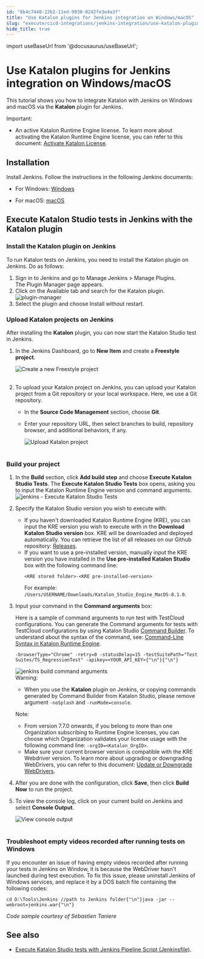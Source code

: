 ```yaml
---
id: "8b4c7440-22b2-11ed-9930-0242fe3e4a3f"
title: "Use Katalon plugins for Jenkins integration on Windows/macOS"
slug: "execute/cicd-integrations/jenkins-integration/use-katalon-plugins-for-jenkins-integration/use-katalon-plugins-for-jenkins-integration-on-windowsmacos"
hide_title: true
---
```

import useBaseUrl from '@docusaurus/useBaseUrl';


# <a id="id" class="anchor_top_offset"/><a id="ariaid-title1" class="anchor_top_offset"/>Use Katalon plugins for Jenkins integration on  Windows/macOS

<p xmlns="http://www.w3.org/1999/xhtml" className="p">This tutorial shows you how to integrate Katalon with Jenkins on   Windows and macOS via the <strong className="ph b">Katalon</strong> plugin for   Jenkins.</p> 
<div xmlns="http://www.w3.org/1999/xhtml" className="note important note_important"><span className="note__title">Important:</span> 
  <ul className="ul"><li className="li"><p className="p">An active Katalon Runtime Engine license. To
        learn more about activating the Katalon Runtime Engine license, you
        can refer to this document: <a className="xref" href="/administer/katalon-studio-enterprise-and-katalon-runtime-engine-license/activate-katalon-license#id_1">Activate
          Katalon License</a>.</p></li></ul>
</div>

## <a id="id_1" class="anchor_top_offset"/>Installation

<div xmlns="http://www.w3.org/1999/xhtml" className="p">Install Jenkins. Follow the instructions in the following
  Jenkins documents:<ul className="ul"><li className="li"><p className="p">For Windows: <a className="xref j-external-link" href="https://www.jenkins.io/doc/book/installing/windows/" target="_blank">Windows</a></p></li><li className="li"><p className="p">For macOS: <a className="xref j-external-link" href="https://www.jenkins.io/doc/book/installing/macos/" target="_blank">macOS</a></p></li></ul></div>
    

## <a id="id_2" class="anchor_top_offset"/>Execute Katalon Studio tests in Jenkins with the Katalon         plugin

    
      

### <a id="task-3099" class="anchor_top_offset"/>Install the Katalon plugin on Jenkins

<section xmlns="http://www.w3.org/1999/xhtml" className="section context">To run Katalon tests on Jenkins, you need to install the Katalon plugin on Jenkins. Do as follows:</section> 
<ol xmlns="http://www.w3.org/1999/xhtml" className="ol steps"><li className="li step stepexpand"><span className="ph cmd">Sign in to Jenkins and go to <span className="ph uicontrol">Manage Jenkins</span> &gt;   <span className="ph uicontrol">Manage Plugins</span>. </span><div className="itemgroup stepresult">The <span className="ph uicontrol">Plugin Manager</span> page appears.</div></li><li className="li step stepexpand"><span className="ph cmd">Click on the <span className="ph uicontrol">Available</span> tab and search for the Katalon plugin.</span><div className="itemgroup info"><img className="image" width={850} src={useBaseUrl("/c1d37300-6af7-11ed-a602-0242cfbc79b5.png")} alt="plugin-manager" /></div></li><li className="li step stepexpand"><span className="ph cmd">Select the plugin and choose  <span className="ph uicontrol">Install without restart</span>.</span></li></ol> 

### <a id="concept-2352" class="anchor_top_offset"/>Upload Katalon projects on Jenkins

<p xmlns="http://www.w3.org/1999/xhtml" className="p">After installing the <strong className="ph b">Katalon</strong> plugin, you can now start the Katalon Studio test in Jenkins.</p> 
<ol xmlns="http://www.w3.org/1999/xhtml" className="ol"><li className="li">     <p className="p">In the Jenkins Dashboard, go to <strong className="ph b">New Item</strong> and create a <strong className="ph b">Freestyle project</strong>.</p>     <p className="p"><img className="image" src={useBaseUrl("https://github.com/katalon-studio/docs-images/raw/master/katalon-studio/docs/jenkins-plugin-windows/KS-JENKINS-Create-a-freestyle-project.png")} alt="Create a new Freestyle project" /><br /><br /></p>   </li><li className="li">     <p className="p">To upload your Katalon project on Jenkins, you can upload your Katalon project from a Git repository or your local workspace. Here, we use a Git repository.</p>     <ul className="ul"><li className="li">In the <strong className="ph b">Source Code Management</strong> section, choose <strong className="ph b">Git</strong>.</li><li className="li">         <p className="p">Enter your repository URL, then select branches to build, repository browser, and additional behaviors, if any.</p>         <p className="p"> <img className="image" src={useBaseUrl("https://github.com/katalon-studio/docs-images/raw/master/katalon-studio/docs/jenkins-plugin-windows/Picture4.png")} alt="Upload Katalon project" /><br /><br />         </p>       </li></ul>   </li></ol> 

### <a id="concept-3999" class="anchor_top_offset"/>Build your project

<ol xmlns="http://www.w3.org/1999/xhtml" className="ol anchor_top_offset" id="concept-3999__ol-2106"><li className="li">     <p className="p">In the <strong className="ph b">Build</strong> section, click <strong className="ph b">Add build step</strong> and choose <strong className="ph b">Execute Katalon Studio Tests</strong>. The <strong className="ph b">Execute Katalon Studio Tests</strong> box opens, asking you to input the Katalon Runtime Engine version and command arguments.<img className="image" src={useBaseUrl("/c20865b0-6af7-11ed-a602-0242cfbc79b5.png")} alt="jenkins - Execute Katalon Studio Tests" /></p>   </li><li className="li">     <p className="p">Specify the Katalon Studio version you wish to execute with:</p>     <ul className="ul"><li className="li">If you haven't downloaded Katalon Runtime Engine (KRE), you can input the KRE version you wish to execute with in the <strong className="ph b">Download Katalon Studio version</strong> box. KRE will be downloaded and deployed automatically. You can retrieve the list of all releases on our Github repository: <a className="xref j-external-link" href="https://github.com/katalon-studio/katalon-studio/releases" target="_blank">Releases</a>. </li><li className="li">If you want to use a pre-installed version, manually input the KRE version you have installed in the <strong className="ph b">Use pre-installed Katalon Studio</strong> box with the following command line: <pre className="pre codeblock"><code>&lt;KRE stored folder&gt;-&lt;KRE pre-installed-version&gt;</code></pre>For example: <code className="ph codeph">/Users/USERNAME/Downloads/Katalon_Studio_Engine_MacOS-8.1.0</code>.</li></ul>   </li><li className="li">     <p className="p">Input your command in the <strong className="ph b">Command arguments</strong> box:</p>     <p className="p">Here is a sample of command arguments to run test with TestCloud configurations. You can generate the Command arguments for tests with TestCloud configurations by using Katalon Studio <a className="xref j-external-link" href="https://docs.katalon.com/docs/execute/cloud-based-test-execution/test-execution-with-testcloud/integrate-testcloud-with-katalon-runtime-engine" target="_blank">Command Builder</a>. To understand about the syntax of the command, see: <a className="xref j-external-link" href="https://docs.katalon.com/docs/execute/katalon-runtime-engine/command-line-syntax-in-katalon-runtime-engine" target="_blank">Command-Line Syntax in Katalon Runtime Engine</a>. </p>     <pre className="pre codeblock"><code>-browserType="Chrome" -retry=0 -statusDelay=15 -testSuitePath="Test Suites/TS_RegressionTest" -apikey=&lt;YOUR_API_KEY&gt;{"\n"}{"\n"}</code></pre><img className="image" src={useBaseUrl("/c1b69c30-6af7-11ed-a602-0242cfbc79b5.png")} alt="jenkins build command arguments" />     <div className="note warning note_warning"><span className="note__title">Warning:</span>        <ul className="ul"><li className="li">           <p className="p">When you use the <strong className="ph b">Katalon</strong> plugin on Jenkins, or copying commands generated by Command Builder from Katalon Studio, please remove argument <code className="ph codeph">-noSplash</code> and <code className="ph codeph">-runMode=console</code>.</p>         </li></ul>     </div>     <div className="note note note_note"><span className="note__title">Note:</span>        <ul className="ul"><li className="li">From version 7.7.0 onwards, if you belong to more than one Organization subscribing to Runtime Engine licenses, you can choose which Organization validates your license usage with the following command line: <code className="ph codeph">-orgID=&lt;Katalon_OrgID&gt;</code>.</li><li className="li">Make sure your current browser version is compatible with the KRE Webdriver version. To learn more about upgrading or downgrading WebDrivers, you can refer to this document: <a className="xref" href="/author/manage-projects/set-up-projects/web-testing/handle-webdrivers/upgrade-or-downgrade-webdrivers-in-katalon-studio#id_2">Update or Downgrade WebDrivers</a>.</li></ul>     </div>   </li><li className="li">     <p className="p">After you are done with the configuration, click <strong className="ph b">Save</strong>, then click <strong className="ph b">Build Now</strong> to run the project.</p>   </li><li className="li">     <p className="p">To view the console log, click on your current build on Jenkins and select <strong className="ph b">Console Output</strong>.</p>     <p className="p"><img className="image" src={useBaseUrl("https://github.com/katalon-studio/docs-images/raw/master/katalon-studio/docs/jenkins-plugin-windows/KS-JENKINS-console-output.png")} alt="View console output" /><br /><br /></p>   </li></ol> 

### <a id="concept-3080" class="anchor_top_offset"/>Troubleshoot empty videos recorded after running tests on Windows

<p xmlns="http://www.w3.org/1999/xhtml" className="p">If you encounter an issue of having empty videos recorded after running your tests in Jenkins on Window, it is because the WebDriver hasn't launched during test execution. To fix this issue, please uninstall Jenkins of Windows services, and replace it by a DOS batch file containing the following codes:</p> 
<pre xmlns="http://www.w3.org/1999/xhtml" className="pre codeblock"><code>cd D:\Tools\Jenkins //path to Jenkins folder{"\n"}java -jar --webroot=jenkins.war{"\n"}</code></pre> 
<p xmlns="http://www.w3.org/1999/xhtml" className="p"> <em className="ph i">Code sample courtesy of Sébastien Taniere</em> </p> 
    

## <a id="id_7" class="anchor_top_offset"/>See also

    
      
<ul xmlns="http://www.w3.org/1999/xhtml" className="ul">   <li className="li">     <a className="xref" href="/execute/cicd-integrations/jenkins-integration/execute-katalon-studio-tests-with-jenkins-pipeline-script-jenkinsfile">Execute       Katalon Studio tests with Jenkins Pipeline Script       (Jenkinsfile)</a>.</li> </ul> 
    
  
